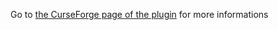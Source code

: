 Go to [the CurseForge page of the plugin](https://www.curseforge.com/minecraft/customization/dailycraft-s-craft) for more informations